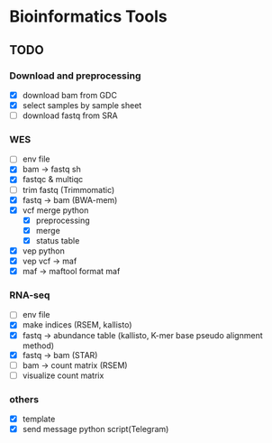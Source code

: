 # Bioinformatics Tools

## TODO
### Download and preprocessing
- [x]  download bam from GDC
- [x]  select samples by sample sheet
- [ ]  download fastq from SRA
### WES
- [ ]  env file
- [x]  bam → fastq sh
- [x]  fastqc & multiqc
- [ ]  trim fastq (Trimmomatic)
- [x]  fastq → bam (BWA-mem)
- [x]  vcf merge python
    - [x]  preprocessing
    - [x]  merge
    - [x]  status table
- [x]  vep python
- [x]  vep vcf → maf
- [x]  maf → maftool format maf
### RNA-seq
- [ ]  env file
- [x]  make indices (RSEM, kallisto)
- [x]  fastq → abundance table (kallisto, K-mer base pseudo alignment method)
- [x]  fastq → bam (STAR)
- [ ]  bam → count matrix (RSEM)
- [ ]  visualize count matrix

### others
- [x]  template
- [x]  send message python script(Telegram)